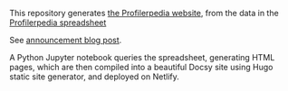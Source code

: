 This repository generates [the Profilerpedia
website](https://profilerpedia.markhansen.co.nz/), from the data in the
[Profilerpedia
spreadsheet](https://docs.google.com/spreadsheets/d/1cVcHofphkQqk1yGeuBPVTit8HQ0oa5SlRM6gkHIagtw/edit#gid=1337108655)

See [announcement blog post](https://www.markhansen.co.nz/profilerpedia/).

A Python Jupyter notebook queries the spreadsheet, generating HTML pages, which
are then compiled into a beautiful Docsy site using Hugo static site generator,
and deployed on Netlify.
